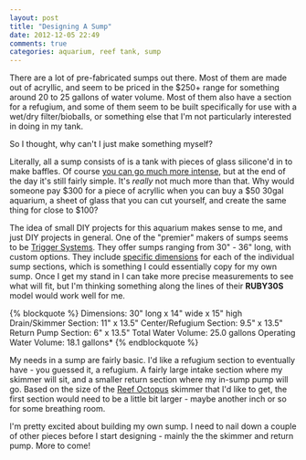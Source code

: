 ```yaml
---
layout: post
title: "Designing A Sump"
date: 2012-12-05 22:49
comments: true
categories: aquarium, reef tank, sump
---
```


There are a lot of pre-fabricated sumps out there. Most of them are made out of acryllic, and seem to be priced in the $250+ range for something around 20 to 25 gallons of water volume. Most of them also have a section for a refugium, and some of them seem to be built specifically for use with a wet/dry filter/bioballs, or something else that I'm not particularly interested in doing in my tank.

So I thought, why can't I just make something myself? 

<!--more-->

Literally, all a sump consists of is a tank with pieces of glass silicone'd in to make baffles. Of course [you can go much more intense](http://www.melevsreef.com/280g/280g_sump.html), but at the end of the day it's still fairly simple. It's *really* not much more than that. Why would someone pay $300 for a piece of acryllic when you can buy a $50 30gal aquarium, a sheet of glass that you can cut yourself, and create the same thing for close to $100?

The idea of small DIY projects for this aquarium makes sense to me, and just DIY projects in general. One of the "premier" makers of sumps seems to be [Trigger Systems](http://www.triggersys.com/). They offer sumps ranging from 30" - 36" long, with custom options. They include [specific dimensions](http://www.triggersys.com/sumps_detailed.html) for each of the individual sump sections, which is something I could essentially copy for my own sump. Once I get my stand in I can take more precise measurements to see what will fit, but I'm thinking something along the lines of their **RUBY30S** model would work well for me. 

{% blockquote %}
Dimensions: 30" long x 14" wide x 15" high 
Drain/Skimmer Section: 11" x 13.5" 
Center/Refugium Section: 9.5" x 13.5" 
Return Pump Section: 6" x 13.5" 
Total Water Volume: 25.0 gallons 
Operating Water Volume: 18.1 gallons* 
{% endblockquote %}

My needs in a sump are fairly basic. I'd like a refugium section to eventually have - you guessed it, a refugium. A fairly large intake section where my skimmer will sit, and a smaller return section where my in-sump pump will go. Based on the size of the [Reef Octopus](http://www.amazon.com/Reef-Octopus-Needle-Wheel-Skimmer/dp/B003TQ9ST6) skimmer that I'd like to get, the first section would need to be a little bit larger - maybe another inch or so for some breathing room. 

I'm pretty excited about building my own sump. I need to nail down a couple of other pieces before I start designing - mainly the the skimmer and return pump. More to come!